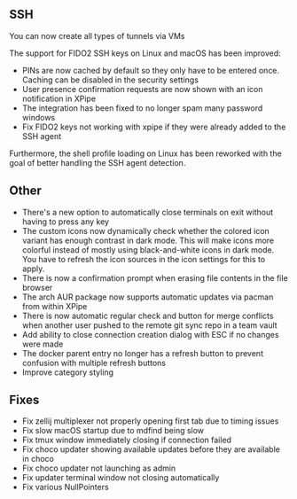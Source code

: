 ## SSH

You can now create all types of tunnels via VMs

The support for FIDO2 SSH keys on Linux and macOS has been improved:
- PINs are now cached by default so they only have to be entered once. Caching can be disabled in the security settings
- User presence confirmation requests are now shown with an icon notification in XPipe
- The integration has been fixed to no longer spam many password windows
- Fix FIDO2 keys not working with xpipe if they were already added to the SSH agent

Furthermore, the shell profile loading on Linux has been reworked with the goal of better handling the SSH agent detection. 

## Other

- There's a new option to automatically close terminals on exit without having to press any key
- The custom icons now dynamically check whether the colored icon variant has enough contrast in dark mode.
  This will make icons more colorful instead of mostly using black-and-white icons in dark mode.
  You have to refresh the icon sources in the icon settings for this to apply.
- There is now a confirmation prompt when erasing file contents in the file browser
- The arch AUR package now supports automatic updates via pacman from within XPipe 
- There is now automatic regular check and button for merge conflicts when
  another user pushed to the remote git sync repo in a team vault
- Add ability to close connection creation dialog with ESC if no changes were made
- The docker parent entry no longer has a refresh button to prevent confusion with multiple refresh buttons
- Improve category styling

## Fixes

- Fix zellij multiplexer not properly opening first tab due to timing issues
- Fix slow macOS startup due to mdfind being slow
- Fix tmux window immediately closing if connection failed
- Fix choco updater showing available updates before they are available in choco
- Fix choco updater not launching as admin
- Fix updater terminal window not closing automatically
- Fix various NullPointers
